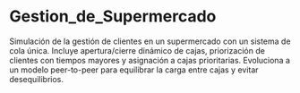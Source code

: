 # Gestion_de_Supermercado
Simulación de la gestión de clientes en un supermercado con un sistema de cola única. Incluye apertura/cierre dinámico de cajas, priorización de clientes con tiempos mayores y asignación a cajas prioritarias. Evoluciona a un modelo peer-to-peer para equilibrar la carga entre cajas y evitar desequilibrios.
